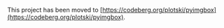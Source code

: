 This project has been moved to [https://codeberg.org/plotski/pyimgbox](https://codeberg.org/plotski/pyimgbox).
